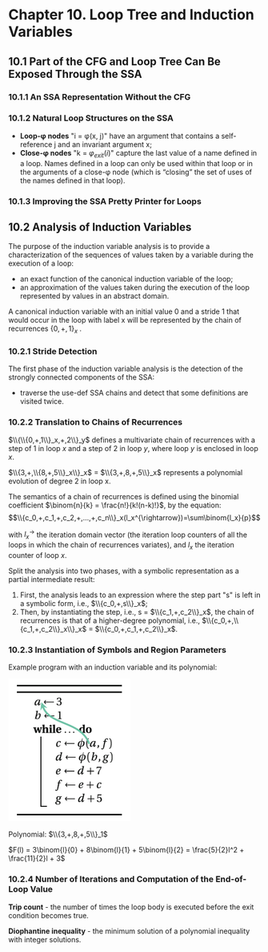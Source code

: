 # Chapter 10. Loop Tree and Induction Variables

## 10.1 Part of the CFG and Loop Tree Can Be Exposed Through the SSA

### 10.1.1 An SSA Representation Without the CFG

### 10.1.2 Natural Loop Structures on the SSA

* **Loop-φ nodes** "i = φ(x, j)" have an argument that contains a self-reference j and an invariant argument x;
* **Close-φ nodes** "k = $φ_{exit}(i)$" capture the last value of a name defined in a loop. Names defined in a loop can only be used within that loop or in the arguments of a close-φ node (which is “closing” the set of uses of the names defined in that loop).

### 10.1.3 Improving the SSA Pretty Printer for Loops

## 10.2 Analysis of Induction Variables

The purpose of the induction variable analysis is to provide a characterization of the sequences of values taken by a variable during the execution of a loop:
* an exact function of the canonical induction variable of the loop;
* an approximation of the values taken during the execution of the loop represented by values in an abstract domain.

A canonical induction variable with an initial value 0 and a stride 1 that would occur in the loop with label x will be represented by the chain of recurrences $\{0,+, 1\}_x$ .

### 10.2.1 Stride Detection

The first phase of the induction variable analysis is the detection of the strongly connected components of the SSA:
* traverse the use-def SSA chains and detect that some definitions are visited twice.

### 10.2.2 Translation to Chains of Recurrences

$\\{\\{0,+,1\\}_x,+,2\\}_y$ defines a multivariate chain of recurrences with a step of 1 in loop *x* and a step of 2 in loop *y*, where loop *y* is enclosed in loop *x*.

$\\{3,+,\\{8,+,5\\}_x\\}_x$ = $\\{3,+,8,+,5\\}_x$ represents a polynomial evolution of degree 2 in loop x.

The semantics of a chain of recurrences is defined using the binomial coefficient $\binom{n}{k} = \frac{n!}{k!(n-k)!}$, by the equation: $$\\{c_0,+,c_1,+,c_2,+,...,+,c_n\\}_x(l_x^{\rightarrow})=\sum\binom{l_x}{p}$$

with $l_x^{\rightarrow}$ the iteration domain vector (the iteration loop counters of all the loops in which the chain of recurrences variates), and $l_x$ the iteration counter of loop *x*.

Split the analysis into two phases, with a symbolic representation as a partial intermediate result:
1. First, the analysis leads to an expression where the step part "s" is left in a symbolic form, i.e., $\\{c_0,+,s\\}_x$;
2. Then, by instantiating the step, i.e., s = $\\{c_1,+,c_2\\}_x$, the chain of recurrences is that of a higher-degree polynomial, i.e., $\\{c_0,+,\\{c_1,+,c_2\\}_x\\}_x$ = $\\{c_0,+,c_1,+,c_2\\}_x$.

### 10.2.3 Instantiation of Symbols and Region Parameters

Example program with an induction variable and its polynomial:

![Example program](../pics/fig-10-1.png)

Polynomial: $\\{3,+,8,+,5\\}_1$

$F(l) = 3\binom{l}{0} + 8\binom{l}{1} + 5\binom{l}{2} = \frac{5}{2}l^2 + \frac{11}{2}l + 3$

### 10.2.4 Number of Iterations and Computation of the End-of-Loop Value

**Trip count** - the number of times the loop body is executed before the exit condition becomes true.

**Diophantine inequality** - the minimum solution of a polynomial inequality with integer solutions.